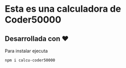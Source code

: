 # Esta es una calculadora de Coder50000

## Desarrollada con ♥️

Para instalar ejecuta

```
npm i calcu-coder50000
```
